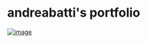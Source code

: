 # andreabatti's portfolio

[![image](https://github.com/andreabatti/andreabatti-s_portfolio/assets/123306195/c3ac389a-28b0-4ab6-b40e-04c92bd94b38)](https://andreabattista.eu)
